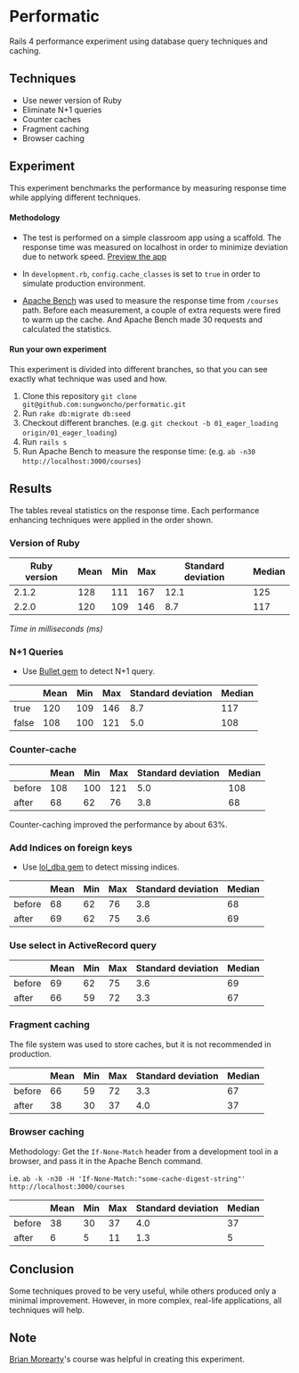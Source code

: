 # Performatic

Rails 4 performance experiment using database query techniques and caching.


## Techniques

* Use newer version of Ruby
* Eliminate N+1 queries
* Counter caches
* Fragment caching
* Browser caching


## Experiment

This experiment benchmarks the performance by measuring response time while applying different techniques.

#### Methodology

* The test is performed on a simple classroom app using a scaffold. The response time was measured on localhost in order to minimize deviation due to network speed. [Preview the app](https://performatic.herokuapp.com/)

* In `development.rb`, `config.cache_classes` is set to `true` in order to simulate production environment.

* [Apache Bench](http://httpd.apache.org/docs/2.2/programs/ab.html) was used to measure the response time from `/courses` path. Before each measurement, a couple of extra requests were fired to warm up the cache. And Apache Bench made 30 requests and calculated the statistics.


#### Run your own experiment

This experiment is divided into different branches, so that you can see exactly what technique was used and how.

1. Clone this repository `git clone git@github.com:sungwoncho/performatic.git`
2. Run `rake db:migrate db:seed`
3. Checkout different branches. (e.g. `git checkout -b 01_eager_loading origin/01_eager_loading`)
4. Run `rails s`
5. Run Apache Bench to measure the response time: (e.g. `ab -n30 http://localhost:3000/courses`)


## Results

The tables reveal statistics on the response time. Each performance enhancing techniques were applied in the order shown.


### Version of Ruby

| Ruby version   | Mean   | Min | Max | Standard deviation | Median |
|----------------|--------|-----|-----|------|--------|
|2.1.2           | 128    | 111 | 167 | 12.1 | 125 |
|2.2.0           | 120    | 109 | 146 | 8.7  | 117 |


*Time in milliseconds (ms)*


### N+1 Queries

* Use [Bullet gem](https://github.com/flyerhzm/bullet) to detect N+1 query.

|           | Mean   | Min | Max | Standard deviation | Median |
|-----------|--------|-----|-----|------|--------|
| true      | 120    | 109 | 146 | 8.7  | 117 |
| false     | 108    | 100 | 121 | 5.0  | 108 |


### Counter-cache

|           | Mean   | Min | Max | Standard deviation | Median |
|-----------|--------|-----|-----|------|--------|
| before    | 108    | 100 | 121 | 5.0  | 108 |
| after     | 68     | 62  | 76  | 3.8  | 68  |

Counter-caching improved the performance by about 63%.


### Add Indices on foreign keys

* Use [lol_dba gem](https://github.com/plentz/lol_dba) to detect missing indices.

|           | Mean   | Min | Max | Standard deviation | Median |
|-----------|--------|-----|-----|------|--------|
| before    | 68     | 62  | 76  | 3.8  | 68  |
| after     | 69     | 62  | 75  | 3.6  | 69  |


### Use select in ActiveRecord query

|           | Mean   | Min | Max | Standard deviation | Median |
|-----------|--------|-----|-----|------|--------|
| before    | 69     | 62  | 75  | 3.6  | 69  |
| after     | 66     | 59  | 72  | 3.3  | 67  |


### Fragment caching

The file system was used to store caches, but it is not recommended in production.

|           | Mean   | Min | Max | Standard deviation | Median |
|-----------|--------|-----|-----|------|--------|
| before    | 66     | 59  | 72  | 3.3  | 67  |
| after     | 38     | 30  | 37  | 4.0  | 37  |


### Browser caching

Methodology: Get the `If-None-Match` header from a development tool in a browser, and pass it in the Apache Bench command.

i.e. `ab -k -n30 -H 'If-None-Match:"some-cache-digest-string"' http://localhost:3000/courses`

|           | Mean   | Min | Max | Standard deviation | Median |
|-----------|--------|-----|-----|------|--------|
| before    | 38     | 30  | 37  | 4.0  | 37  |
| after     | 6      | 5   | 11  | 1.3  | 5   |


## Conclusion

Some techniques proved to be very useful, while others produced only a minimal improvement. However, in more complex, real-life applications, all techniques will help.


## Note

[Brian Morearty](http://www.pluralsight.com/author/brian-morearty)'s course was helpful in creating this experiment.
